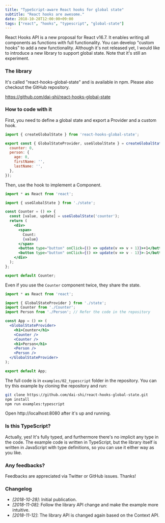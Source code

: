 ```yaml
---
title: "TypeScript-aware React hooks for global state"
subtitle: "React hooks are awesome."
date: 2018-10-28T12:00:00+09:00
tags: ["react", "hooks", "typescript", "global-state"]
---
```


React Hooks API is a new proposal for React v16.7. It enables writing all components as functions with full functionality. You can develop "custom hooks" to add a new functionality. Although it's not released yet, I would like to introduce a new library to support global state. Note that it's still an experiment.

### The library

It's called "react-hooks-global-state" and is available in npm. Please also checkout the GitHub repository.

https://github.com/dai-shi/react-hooks-global-state

### How to code with it

First, you need to define a global state and export a Provider and a custom hook.

```javascript
import { createGlobalState } from 'react-hooks-global-state';

export const { GlobalStateProvider, useGlobalState } = createGlobalState({
  counter: 0,
  person: {
    age: 0,
    firstName: '',
    lastName: '',
  },
});
```

Then, use the hook to implement a Component.

```jsx
import * as React from 'react';

import { useGlobalState } from './state';

const Counter = () => {
  const [value, update] = useGlobalState('counter');
  return (
    <div>
      <span>
        Count:
        {value}
      </span>
      <button type="button" onClick={() => update(v => v + 1)}>+1</button>
      <button type="button" onClick={() => update(v => v - 1)}>-1</button>
    </div>
  );
};

export default Counter;
```

Even if you use the `Counter` component twice, they share the state.

```jsx
import * as React from 'react';

import { GlobalStateProvider } from './state';
import Counter from './Counter';
import Person from './Person'; // Refer the code in the repository

const App = () => (
  <GlobalStateProvider>
    <h1>Counter</h1>
    <Counter />
    <Counter />
    <h1>Person</h1>
    <Person />
    <Person />
  </GlobalStateProvider>
);

export default App;
```

The full code is in `examples/02_typescript` folder in the repository. You can try this example by cloning the repository and run:

```bash
git clone https://github.com/dai-shi/react-hooks-global-state.git
npm install
npm run examples:typescript
```

Open http://localhost:8080 after it's up and running.

### Is this TypeScript?

Actually, yes! It's fully typed, and furthermore there's no implicit any type in the code. The example code is written in TypeScript, but the library itself is written in JavaScript with type definitions, so you can use it either way as you like.

### Any feedbacks?

Feedbacks are appreciated via Twitter or GitHub issues. Thanks!

### Changelog

- _[2018-10-28]_: Initial publication.
- _[2018-11-08]_: Follow the library API change and make the example more intuitive.
- _[2018-11-12]_: The library API is changed again based on the Context API.
